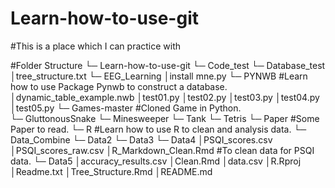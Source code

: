 # Learn-how-to-use-git
#This is a place which I can practice with

#Folder Structure
└─ Learn-how-to-use-git
    └─ Code_test
        └─ Database_test
            │tree_structure.txt
        └─ EEG_Learning
            │install mne.py
        └─ PYNWB  #Learn how to use Package Pynwb to construct a database.
            │dynamic_table_example.nwb
            │test01.py
            │test02.py
            │test03.py
            │test04.py
            │test05.py
    └─ Games-master  #Cloned Game in Python.   
        └─ GluttonousSnake
        └─ Minesweeper
        └─ Tank
        └─ Tetris
    └─ Paper   #Some Paper to read.
    └─ R       #Learn how to use R to clean and analysis data.
        └─ Data_Combine
        └─ Data2
        └─ Data3
        └─ Data4
            │PSQI_scores.csv
            │PSQI_scores_raw.csv
            │R_Markdown_Clean.Rmd  #To clean data for PSQI data.
        └─ Data5
            │accuracy_results.csv
            │Clean.Rmd
            │data.csv
        │R.Rproj
        │Readme.txt
        │Tree_Structure.Rmd
    │README.md

